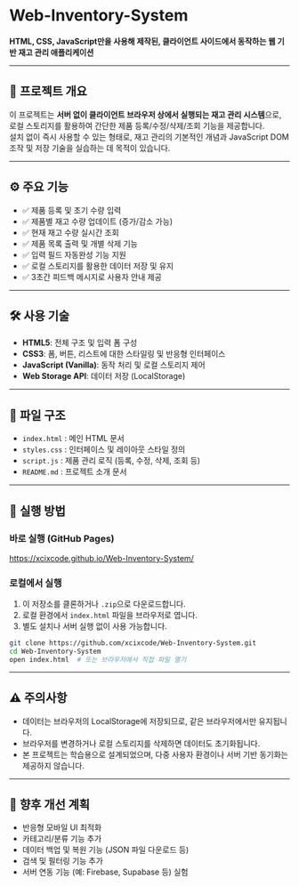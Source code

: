# Web-Inventory-System

**HTML, CSS, JavaScript만을 사용해 제작된, 클라이언트 사이드에서 동작하는 웹 기반 재고 관리 애플리케이션**

---

## 📌 프로젝트 개요

이 프로젝트는 **서버 없이 클라이언트 브라우저 상에서 실행되는 재고 관리 시스템**으로, 로컬 스토리지를 활용하여 간단한 제품 등록/수정/삭제/조회 기능을 제공합니다.  
설치 없이 즉시 사용할 수 있는 형태로, 재고 관리의 기본적인 개념과 JavaScript DOM 조작 및 저장 기술을 실습하는 데 목적이 있습니다.

---

## ⚙️ 주요 기능

- ✅ 제품 등록 및 초기 수량 입력
- ✅ 제품별 재고 수량 업데이트 (증가/감소 가능)
- ✅ 현재 재고 수량 실시간 조회
- ✅ 제품 목록 출력 및 개별 삭제 기능
- ✅ 입력 필드 자동완성 기능 지원
- ✅ 로컬 스토리지를 활용한 데이터 저장 및 유지
- ✅ 3초간 피드백 메시지로 사용자 안내 제공

---

## 🛠 사용 기술

- **HTML5**: 전체 구조 및 입력 폼 구성  
- **CSS3**: 폼, 버튼, 리스트에 대한 스타일링 및 반응형 인터페이스  
- **JavaScript (Vanilla)**: 동작 처리 및 로컬 스토리지 제어  
- **Web Storage API**: 데이터 저장 (LocalStorage)

---

## 📁 파일 구조

- `index.html` : 메인 HTML 문서  
- `styles.css` : 인터페이스 및 레이아웃 스타일 정의  
- `script.js` : 제품 관리 로직 (등록, 수정, 삭제, 조회 등)  
- `README.md` : 프로젝트 소개 문서  

---

## 🚀 실행 방법

### 바로 실행 (GitHub Pages)

https://xcixcode.github.io/Web-Inventory-System/

### 로컬에서 실행

1. 이 저장소를 클론하거나 `.zip`으로 다운로드합니다.
2. 로컬 환경에서 `index.html` 파일을 브라우저로 엽니다.
3. 별도 설치나 서버 실행 없이 사용 가능합니다.

```bash
git clone https://github.com/xcixcode/Web-Inventory-System.git
cd Web-Inventory-System
open index.html  # 또는 브라우저에서 직접 파일 열기
```

---

## ⚠ 주의사항

- 데이터는 브라우저의 LocalStorage에 저장되므로, 같은 브라우저에서만 유지됩니다.
- 브라우저를 변경하거나 로컬 스토리지를 삭제하면 데이터도 초기화됩니다.
- 본 프로젝트는 학습용으로 설계되었으며, 다중 사용자 환경이나 서버 기반 동기화는 제공하지 않습니다.

---

## 📌 향후 개선 계획

- 반응형 모바일 UI 최적화
- 카테고리/분류 기능 추가
- 데이터 백업 및 복원 기능 (JSON 파일 다운로드 등)
- 검색 및 필터링 기능 추가
- 서버 연동 기능 (예: Firebase, Supabase 등) 실험
